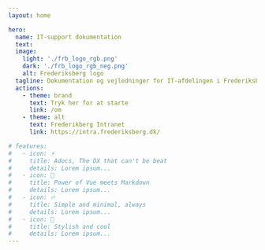 ```yaml
---
layout: home

hero:
  name: IT-support dokumentation
  text: 
  image:
    light: './frb_logo_rgb.png'
    dark: './frb_logo_rgb_neg.png'
    alt: Frederiksberg logo
  tagline: Dokumentation og vejledninger for IT-afdelingen i Frederiksberg Kommune
  actions:
    - theme: brand
      text: Tryk her for at starte
      link: /om
    - theme: alt
      text: Frederikberg Intranet
      link: https://intra.frederiksberg.dk/

# features:
#   - icon: ⚡️
#     title: Adocs, The DX that can't be beat
#     details: Lorem ipsum...
#   - icon: 🎉
#     title: Power of Vue meets Markdown
#     details: Lorem ipsum...
#   - icon: 🔥
#     title: Simple and minimal, always
#     details: Lorem ipsum...
#   - icon: 🎀
#     title: Stylish and cool
#     details: Lorem ipsum...
---
```

